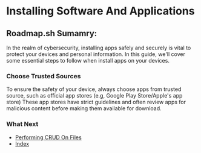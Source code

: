 # Installing Software And Applications

## Roadmap.sh Sumamry:
In the realm of cybersecurity, installing apps safely and securely is vital to protect your devices and personal information. In this guide, we'll cover some essential steps to follow when install apps on your devices.

### Choose Trusted Sources
To ensure the safety of your device, always choose apps from trusted source, such as official app stores (e.g, Google Play Store/Apple's app store) These app stores have strict guidelines and often review apps for malicious content before making them available for download. 
### What Next
- [Performing CRUD On Files](https://github.com/Sisu-Sus/CyberSec-RoadMap/blob/main/Operating_Systems/Performing_CRUD_On_Files.md)
- [Index](https://github.com/Sisu-Sus/CyberSec-RoadMap/blob/main/index.md)
